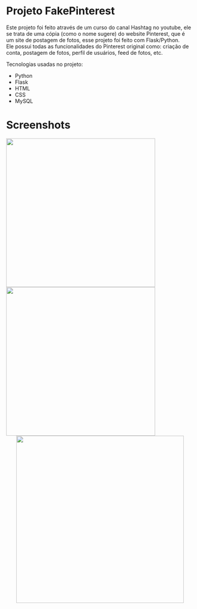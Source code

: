 # Projeto FakePinterest
 Este projeto foi feito através de um curso do canal Hashtag no youtube, ele se trata de uma cópia (como o nome sugere) do website Pinterest, que é um site de postagem de fotos, esse projeto foi feito com Flask/Python.<br/>
 Ele possui todas as funcionalidades do Pinterest original como: criação de conta, postagem de fotos, perfil de usuários, feed de fotos, etc.

 Tecnologias usadas no projeto:
 <ul>
  <li>Python</li>
  <li>Flask</li>
  <li>HTML</li>
  <li>CSS</li>
  <li>MySQL</li>
 </ul>

# Screenshots

<div align="left">
<img src="https://github.com/Isaac2109/Projeto-FakePinterest/assets/113056042/f32f4aad-789a-424b-9194-a9d1c83e0b1f" width="400px" />
<img src="https://github.com/Isaac2109/Projeto-FakePinterest/assets/113056042/4482a141-cf6f-4450-a7b1-962165807bc2" width="400px" />
</div>
<div align="center">
<img src="https://github.com/Isaac2109/Projeto-FakePinterest/assets/113056042/6bb78946-1c47-469e-b353-8ca25965fe3f" width="450px" />
</div>



 
